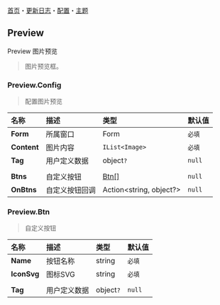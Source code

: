 [首页](../Home.md)・[更新日志](../UpdateLog.md)・[配置](../Config.md)・[主题](../Theme.md)

## Preview

Preview 图片预览

> 图片预览框。

### Preview.Config

> 配置图片预览

名称 | 描述 | 类型 | 默认值 |
:--|:--|:--|:--|
**Form** | 所属窗口 | Form | `必填` |
**Content** | 图片内容 | `IList<Image>` |`必填`|
**Tag** | 用户定义数据 | object`?` | `null` |
||||
**Btns** | 自定义按钮 | [Btn[]](#preview.btn) | `null` |
**OnBtns** | 自定义按钮回调 | Action<string, object?> | `null` |

### Preview.Btn

> 自定义按钮

名称 | 描述 | 类型 | 默认值 |
:--|:--|:--|:--|
**Name** | 按钮名称 | string | `必填` |
**IconSvg** | 图标SVG | string | `必填` |
||||
**Tag** | 用户定义数据 | object`?` | `null` |